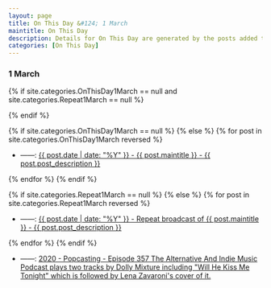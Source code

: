 ```yaml
---
layout: page
title: On This Day &#124; 1 March
maintitle: On This Day
description: Details for On This Day are generated by the posts added to the website so the content is subject to changes/updates over time.
categories: [On This Day]
---
```


<h3>1 March</h3>

{% if site.categories.OnThisDay1March == null and site.categories.Repeat1March == null %}

{% endif %}

{% if site.categories.OnThisDay1March == null %}
{% else %}
{% for post in site.categories.OnThisDay1March reversed %}
<ul>
<li> ——: <a href="{{ post.url }}">{{ post.date | date: "%Y" }} - {{ post.maintitle }} - {{ post.post_description }}</a></li>
</ul>
{% endfor %}
{% endif %}

{% if site.categories.Repeat1March == null %}
{% else %}
{% for post in site.categories.Repeat1March reversed %}
<ul>
<li> ——: <a href="{{ post.url }}">{{ post.date | date: "%Y" }} - Repeat broadcast of {{ post.maintitle }} - {{ post.post_description }}</a></li>
</ul>
{% endfor %}
{% endif %}

<ul>
<li> ——: <a href="/discography/podcasts/2020-05-01-popcasting357">2020 - Popcasting - Episode 357 The Alternative And Indie Music Podcast plays two tracks by Dolly Mixture including "Will He Kiss Me Tonight" which is followed by Lena Zavaroni's cover of it.</a></li>
</ul>

